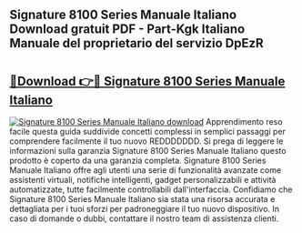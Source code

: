 ## Signature 8100 Series Manuale Italiano Download gratuit PDF - Part-Kgk Italiano Manuale del proprietario del servizio DpEzR

# <h2><a href="http://dfeqhi7.blite.top/?on=Signature+8100+Series+Manuale+Italiano">🔗Download 👉🔴 Signature 8100 Series Manuale Italiano</a></h2>

[![Signature 8100 Series Manuale Italiano download](https://i.imgur.com/lujVjoI.png)](http://dfeqhi7.blite.top/?on=Signature+8100+Series+Manuale+Italiano)
Apprendimento reso facile questa guida suddivide concetti complessi in semplici passaggi per comprendere facilmente il tuo nuovo REDDDDDDD. Si prega di leggere le informazioni sulla garanzia Signature 8100 Series Manuale Italiano questo prodotto è coperto da una garanzia completa. Signature 8100 Series Manuale Italiano offre agli utenti una serie di funzionalità avanzate come assistenti virtuali, notifiche intelligenti, gadget personalizzabili e attività automatizzate, tutte facilmente controllabili dall'interfaccia. Confidiamo che Signature 8100 Series Manuale Italiano sia stata una risorsa accurata e dettagliata per i tuoi sforzi per padroneggiare il tuo nuovo dispositivo. In caso di domande o dubbi, contattare il nostro team di assistenza clienti.
